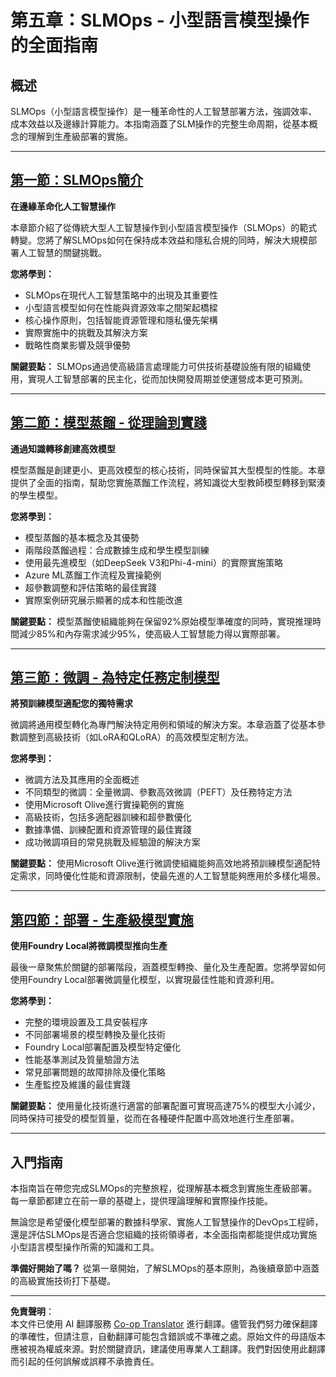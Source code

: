 <!--
CO_OP_TRANSLATOR_METADATA:
{
  "original_hash": "2db7a2f6e9873c3cd09fea6736bf360b",
  "translation_date": "2025-09-17T18:53:54+00:00",
  "source_file": "Module05/README.md",
  "language_code": "mo"
}
-->
# 第五章：SLMOps - 小型語言模型操作的全面指南

## 概述

SLMOps（小型語言模型操作）是一種革命性的人工智慧部署方法，強調效率、成本效益以及邊緣計算能力。本指南涵蓋了SLM操作的完整生命周期，從基本概念的理解到生產級部署的實施。

---

## [第一節：SLMOps簡介](./01.IntroduceSLMOps.md)

**在邊緣革命化人工智慧操作**

本章節介紹了從傳統大型人工智慧操作到小型語言模型操作（SLMOps）的範式轉變。您將了解SLMOps如何在保持成本效益和隱私合規的同時，解決大規模部署人工智慧的關鍵挑戰。

**您將學到：**
- SLMOps在現代人工智慧策略中的出現及其重要性
- 小型語言模型如何在性能與資源效率之間架起橋樑
- 核心操作原則，包括智能資源管理和隱私優先架構
- 實際實施中的挑戰及其解決方案
- 戰略性商業影響及競爭優勢

**關鍵要點：** SLMOps通過使高級語言處理能力可供技術基礎設施有限的組織使用，實現人工智慧部署的民主化，從而加快開發周期並使運營成本更可預測。

---

## [第二節：模型蒸餾 - 從理論到實踐](./02.SLMOps-Distillation.md)

**通過知識轉移創建高效模型**

模型蒸餾是創建更小、更高效模型的核心技術，同時保留其大型模型的性能。本章提供了全面的指南，幫助您實施蒸餾工作流程，將知識從大型教師模型轉移到緊湊的學生模型。

**您將學到：**
- 模型蒸餾的基本概念及其優勢
- 兩階段蒸餾過程：合成數據生成和學生模型訓練
- 使用最先進模型（如DeepSeek V3和Phi-4-mini）的實際實施策略
- Azure ML蒸餾工作流程及實操範例
- 超參數調整和評估策略的最佳實踐
- 實際案例研究展示顯著的成本和性能改進

**關鍵要點：** 模型蒸餾使組織能夠在保留92%原始模型準確度的同時，實現推理時間減少85%和內存需求減少95%，使高級人工智慧能力得以實際部署。

---

## [第三節：微調 - 為特定任務定制模型](./03.SLMOps-Finetuing.md)

**將預訓練模型適配您的獨特需求**

微調將通用模型轉化為專門解決特定用例和領域的解決方案。本章涵蓋了從基本參數調整到高級技術（如LoRA和QLoRA）的高效模型定制方法。

**您將學到：**
- 微調方法及其應用的全面概述
- 不同類型的微調：全量微調、參數高效微調（PEFT）及任務特定方法
- 使用Microsoft Olive進行實操範例的實施
- 高級技術，包括多適配器訓練和超參數優化
- 數據準備、訓練配置和資源管理的最佳實踐
- 成功微調項目的常見挑戰及經驗證的解決方案

**關鍵要點：** 使用Microsoft Olive進行微調使組織能夠高效地將預訓練模型適配特定需求，同時優化性能和資源限制，使最先進的人工智慧能夠應用於多樣化場景。

---

## [第四節：部署 - 生產級模型實施](./04.SLMOps.Deployment.md)

**使用Foundry Local將微調模型推向生產**

最後一章聚焦於關鍵的部署階段，涵蓋模型轉換、量化及生產配置。您將學習如何使用Foundry Local部署微調量化模型，以實現最佳性能和資源利用。

**您將學到：**
- 完整的環境設置及工具安裝程序
- 不同部署場景的模型轉換及量化技術
- Foundry Local部署配置及模型特定優化
- 性能基準測試及質量驗證方法
- 常見部署問題的故障排除及優化策略
- 生產監控及維護的最佳實踐

**關鍵要點：** 使用量化技術進行適當的部署配置可實現高達75%的模型大小減少，同時保持可接受的模型質量，從而在各種硬件配置中高效地進行生產部署。

---

## 入門指南

本指南旨在帶您完成SLMOps的完整旅程，從理解基本概念到實施生產級部署。每一章節都建立在前一章的基礎上，提供理論理解和實際操作技能。

無論您是希望優化模型部署的數據科學家、實施人工智慧操作的DevOps工程師，還是評估SLMOps是否適合您組織的技術領導者，本全面指南都能提供成功實施小型語言模型操作所需的知識和工具。

**準備好開始了嗎？** 從第一章開始，了解SLMOps的基本原則，為後續章節中涵蓋的高級實施技術打下基礎。

---

**免責聲明**：  
本文件已使用 AI 翻譯服務 [Co-op Translator](https://github.com/Azure/co-op-translator) 進行翻譯。儘管我們努力確保翻譯的準確性，但請注意，自動翻譯可能包含錯誤或不準確之處。原始文件的母語版本應被視為權威來源。對於關鍵資訊，建議使用專業人工翻譯。我們對因使用此翻譯而引起的任何誤解或誤釋不承擔責任。